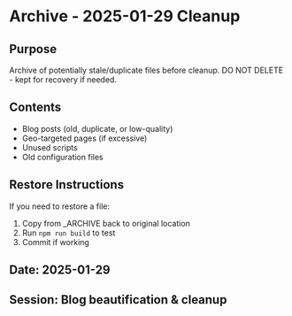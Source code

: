 # Archive - 2025-01-29 Cleanup

## Purpose
Archive of potentially stale/duplicate files before cleanup.
DO NOT DELETE - kept for recovery if needed.

## Contents
- Blog posts (old, duplicate, or low-quality)
- Geo-targeted pages (if excessive)
- Unused scripts
- Old configuration files

## Restore Instructions
If you need to restore a file:
1. Copy from _ARCHIVE back to original location
2. Run `npm run build` to test
3. Commit if working

## Date: 2025-01-29
## Session: Blog beautification & cleanup
